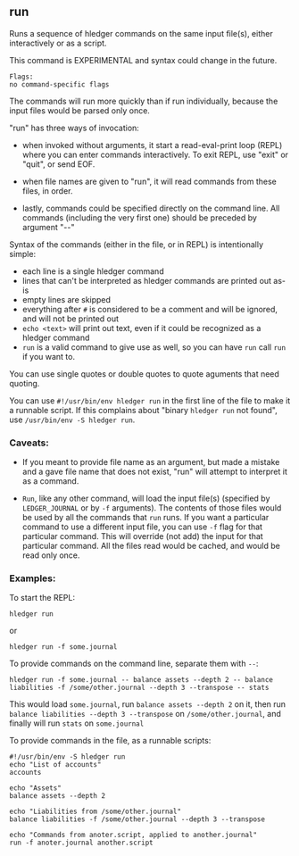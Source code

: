 ## run 

Runs a sequence of hledger commands on the same input file(s), either interactively or as a script.

This command is EXPERIMENTAL and syntax could change in the future.

```flags
Flags:
no command-specific flags
```

The commands will run more quickly than if run individually, because the input files would be parsed only once.

"run" has three ways of invocation:
- when invoked without arguments, it start a read-eval-print loop (REPL) where you can enter commands interactively. To exit REPL, use "exit" or "quit", or send EOF.

- when file names are given to "run", it will read commands from these files, in order.

- lastly, commands could be specified directly on the command line. All commands (including the very first one) should be preceded by argument "--"

Syntax of the commands (either in the file, or in REPL) is intentionally simple:
- each line is a single hledger command
- lines that can't be interpreted as hledger commands are printed out as-is
- empty lines are skipped
- everything after `#` is considered to be a comment and will be ignored, and will not be printed out
- `echo <text>` will print out text, even if it could be recognized as a hledger command 
- `run` is a valid command to give use as well, so you can have `run` call `run` if you want to.

You can use single quotes or double quotes to quote aguments that need quoting.

You can use `#!/usr/bin/env hledger run` in the first line of the file to make it a runnable script. If this complains about "binary `hledger run` not found", use `/usr/bin/env -S hledger run`.

### Caveats:

- If you meant to provide file name as an argument, but made a mistake and a gave file name that does not exist, "run" will attempt to interpret it as a command.

- `Run`, like any other command, will load the input file(s) (specified by `LEDGER_JOURNAL` or by `-f` arguments). The contents of those files would be used by all the commands that `run` runs. If you want a particular command to use a different input file, you can use `-f` flag for that particular command. This will override (not add) the input for that particular command. All the files read would be cached, and would be read only once.

### Examples:

To start the REPL:
```cli
hledger run
```
or
```cli
hledger run -f some.journal
```


To provide commands on the command line, separate them with `--`:
```cli
hledger run -f some.journal -- balance assets --depth 2 -- balance liabilities -f /some/other.journal --depth 3 --transpose -- stats
```
This would load `some.journal`, run `balance assets --depth 2` on it, then run `balance liabilities --depth 3 --transpose` on `/some/other.journal`, and finally will run `stats` on `some.journal`

To provide commands in the file, as a runnable scripts:
```cli
#!/usr/bin/env -S hledger run
echo "List of accounts"
accounts

echo "Assets"
balance assets --depth 2

echo "Liabilities from /some/other.journal"
balance liabilities -f /some/other.journal --depth 3 --transpose

echo "Commands from anoter.script, applied to another.journal"
run -f anoter.journal another.script
```

